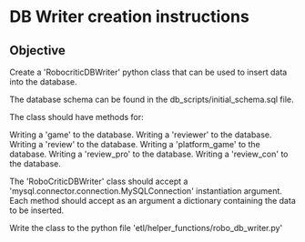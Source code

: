 # DB Writer creation instructions

## Objective
Create a 'RobocriticDBWriter' python class that can be used to insert data into the database.

The database schema can be found in the db_scripts/initial_schema.sql file. 

The class should have methods for: 

Writing a 'game' to the database.
Writing a 'reviewer' to the database.
Writing a 'review' to the database.
Writing a 'platform_game' to the database.
Writing a 'review_pro' to the database.
Writing a 'review_con' to the database.

The 'RoboCriticDBWriter' class should accept a 'mysql.connector.connection.MySQLConnection' instantiation argument. 
Each method should accept as an argument a dictionary containing the data to be inserted. 

Write the class to the python file 'etl/helper_functions/robo_db_writer.py'
